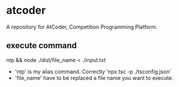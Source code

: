 # atcoder
A repository for AtCoder, Competition Programming Platform.

## execute command 
ntp && node ./dist/file_name < ./input.txt

* 'ntp' is my alias command. Correctly 'npx tsc -p ./tsconfig.json'
* 'file_name' have to be replaced a file name you want to execute.
